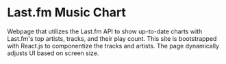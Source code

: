 # Last.fm Music Chart

Webpage that utilizes the Last.fm API to show up-to-date charts with Last.fm's top artists, tracks, and their play count. This site is bootstrapped with React.js to componentize the tracks and artists. The page dynamically adjusts UI based on screen size.
